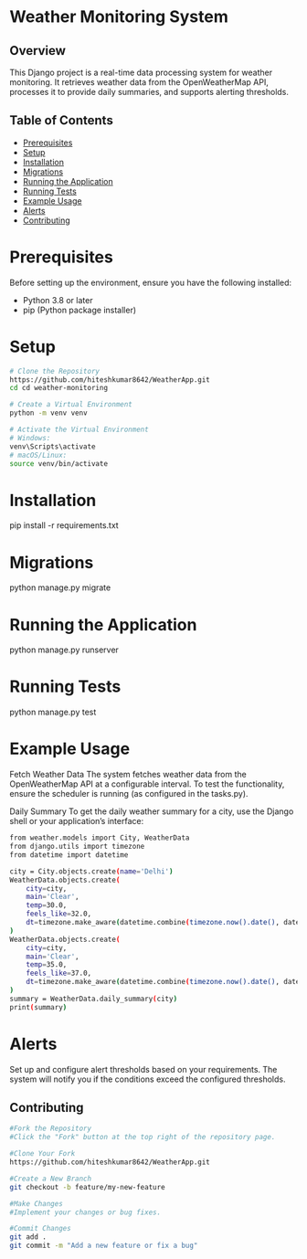 # Weather Monitoring System

## Overview

This Django project is a real-time data processing system for weather monitoring. It retrieves weather data from the OpenWeatherMap API, processes it to provide daily summaries, and supports alerting thresholds. 

## Table of Contents

- [Prerequisites](#prerequisites)
- [Setup](#setup)
- [Installation](#installation)
- [Migrations](#migrations)
- [Running the Application](#running-the-application)
- [Running Tests](#running-tests)
- [Example Usage](#example-usage)
- [Alerts](#alerts)
- [Contributing](#contributing)

# Prerequisites

Before setting up the environment, ensure you have the following installed:

- Python 3.8 or later
- pip (Python package installer)

# Setup

```bash
# Clone the Repository
https://github.com/hiteshkumar8642/WeatherApp.git
cd cd weather-monitoring

# Create a Virtual Environment
python -m venv venv

# Activate the Virtual Environment
# Windows:
venv\Scripts\activate
# macOS/Linux:
source venv/bin/activate
```

# Installation
pip install -r requirements.txt

# Migrations
python manage.py migrate


# Running the Application
python manage.py runserver

# Running Tests
python manage.py test

# Example Usage
Fetch Weather Data
The system fetches weather data from the OpenWeatherMap API at a configurable interval. To test the functionality, ensure the scheduler is running (as configured in the tasks.py).

Daily Summary
To get the daily weather summary for a city, use the Django shell or your application’s interface:
```bash
from weather.models import City, WeatherData
from django.utils import timezone
from datetime import datetime

city = City.objects.create(name='Delhi')
WeatherData.objects.create(
    city=city,
    main='Clear',
    temp=30.0,
    feels_like=32.0,
    dt=timezone.make_aware(datetime.combine(timezone.now().date(), datetime.min.time()))
)
WeatherData.objects.create(
    city=city,
    main='Clear',
    temp=35.0,
    feels_like=37.0,
    dt=timezone.make_aware(datetime.combine(timezone.now().date(), datetime.max.time()))
)
summary = WeatherData.daily_summary(city)
print(summary)

```

# Alerts
Set up and configure alert thresholds based on your requirements. The system will notify you if the conditions exceed the configured thresholds.

## Contributing
```bash
#Fork the Repository
#Click the "Fork" button at the top right of the repository page.

#Clone Your Fork
https://github.com/hiteshkumar8642/WeatherApp.git

#Create a New Branch
git checkout -b feature/my-new-feature

#Make Changes
#Implement your changes or bug fixes.

#Commit Changes
git add .
git commit -m "Add a new feature or fix a bug"
